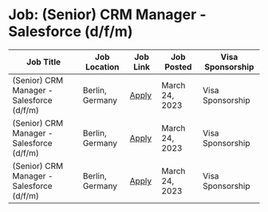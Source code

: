 # Job: (Senior) CRM Manager - Salesforce (d/f/m)

| Job Title | Job Location | Job Link | Job Posted | Visa Sponsorship |
| --- | --- | --- | --- | --- |
| (Senior) CRM Manager - Salesforce (d/f/m) | Berlin, Germany | [Apply](https://www.immobilienscout24.de/company/careers/jobs/sales-sales-operations/crm-manager-d-f-m-4856438/) | March 24, 2023 | Visa Sponsorship |
| (Senior) CRM Manager - Salesforce (d/f/m) | Berlin, Germany | [Apply](https://www.immobilienscout24.de/company/careers/jobs/sales-sales-operations/crm-manager-d-f-m-4856438/) | March 24, 2023 | Visa Sponsorship |
| (Senior) CRM Manager - Salesforce (d/f/m) | Berlin, Germany | [Apply](https://www.immobilienscout24.de/company/careers/jobs/sales-sales-operations/crm-manager-d-f-m-4856438/) | March 24, 2023 | Visa Sponsorship |
